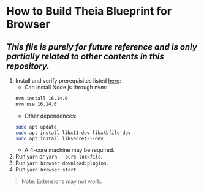 # How to Build Theia Blueprint for Browser
## *This file is purely for future reference and is only partially related to other contents in this repository.*
1. Install and verify prerequisites listed [here](https://github.com/eclipse-theia/theia/blob/master/doc/Developing.md):
    - Can install Node.js through nvm:
    ```sh
    nvm install 16.14.0
    nvm use 16.14.0
    ```
    - Other dependences:
    ```sh
    sudo apt update
    sudo apt install libx11-dev libxkbfile-dev
    sudo apt install libsecret-1-dev
    ```
    - A 4-core machine may be required.
2. Run `yarn` or `yarn --pure-lockfile`.
3. Run `yarn browser download:plugins`.
4. Run `yarn browser start`
> Note: Extensions may not work.
